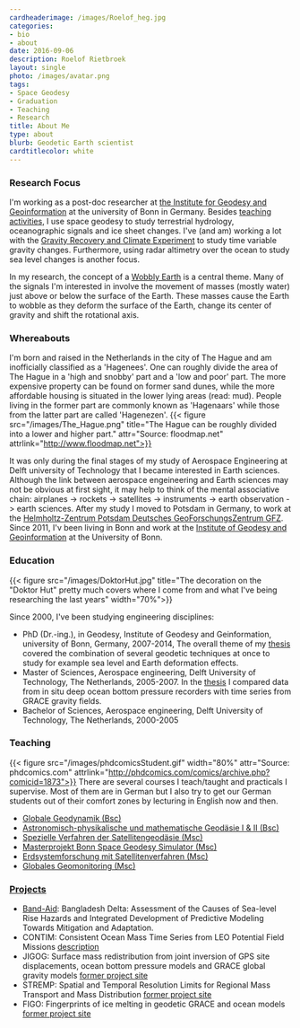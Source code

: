 ```yaml
---
cardheaderimage: /images/Roelof_heg.jpg
categories:
- bio
- about
date: 2016-09-06
description: Roelof Rietbroek
layout: single
photo: /images/avatar.png
tags:
- Space Geodesy
- Graduation
- Teaching
- Research
title: About Me
type: about
blurb: Geodetic Earth scientist
cardtitlecolor: white
---
```



### Research Focus
I'm working as a post-doc researcher at [the Institute for Geodesy and Geoinformation](http://www.igg.uni-bonn.de) at the university of Bonn in Germany. Besides [teaching activities](#teaching), I use space geodesy to study terrestrial hydrology, oceanographic signals and ice sheet changes. I've (and am) working a lot with the [Gravity Recovery and Climate Experiment](http://grace.jpl.nasa.gov/mission/grace/) to study time variable gravity changes. Furthermore, using radar altimetry over the ocean to study sea level changes is another focus.

In my research, the concept of a [Wobbly Earth](/post/welcome) is a central theme. Many of the signals I'm interested in involve the movement of masses (mostly water) just above or below the surface of the Earth. These masses cause the Earth to wobble as they deform the surface of the Earth, change its center of gravity and shift the rotational axis. 

### Whereabouts
I'm born and raised in the Netherlands in the city of The Hague and am inofficially classified as a  'Hagenees'. One can roughly divide the area of The Hague in a 'high and snobby' part and a 'low and poor' part. The more expensive property can be found on former sand dunes, while the more affordable housing is situated in the lower lying areas (read: mud). People living in the former part are commonly known as 'Hagenaars' while those from the latter part are called 'Hagenezen'. 
{{< figure src="/images/The_Hague.png" title="The Hague can be roughly divided into a lower and higher part." attr="Source: floodmap.net" attrlink="http://www.floodmap.net">}}



It was only during the final stages of my study of Aerospace Engineering at Delft university of Technology that I became interested in Earth sciences. Although the link between aerospace engeineering and Earth sciences may not be obvious at first sight, it may help to think of the mental associative chain: airplanes -> rockets -> satellites -> instruments -> earth observation -> earth sciences. After my study I moved to Potsdam in Germany, to work at the [Helmholtz-Zentrum Potsdam Deutsches GeoForschungsZentrum GFZ](http://www.gfz-potsdam.de). Since 2011, I'v been living in Bonn and work at the [Institute of Geodesy and Geoinformation](http://www.igg.uni-bonn.de) at the University of Bonn.


### Education

{{< figure src="/images/DoktorHut.jpg" title="The decoration on the \"Doktor Hut\" pretty much covers where I come from and what I've being researching the last years" width="70%">}}

Since 2000, I've been studying engineering disciplines: 

* PhD (Dr.-ing.), in Geodesy, Institute of Geodesy and Geinformation, university of Bonn, Germany, 2007-2014, The overall theme of my [thesis](/data/rietbroekPhdThesis2014.pdf) covered the combination of several geodetic techniques at once to study for example sea level and Earth deformation effects.
* Master of Sciences, Aerospace engineering, Delft University of Technology, The Netherlands, 2005-2007. In the [thesis](/data/ae_rietbroek_2007.pdf) I compared data from in situ deep ocean bottom pressure recorders with time series from GRACE gravity fields.
* Bachelor of Sciences, Aerospace engineering, Delft University of Technology, The Netherlands, 2000-2005

### <a name="teaching"></a> Teaching
{{< figure src="/images/phdcomicsStudent.gif" width="80%" attr="Source: phdcomics.com" attrlink="http://phdcomics.com/comics/archive.php?comicid=1873">}}
There are several courses I teach/taught and practicals I supervise. Most of them are in German but I also try to get our German students out of their comfort zones by lecturing in English now and then.

* [Globale Geodynamik (Bsc)](https://www.gug.uni-bonn.de/studierende/modulbeschreibungen/20161/291_modulbeschreibung_b24_ggd_20161_160324.pdf)
* [Astronomisch-physikalische und mathematische Geodäsie I & II (Bsc)](https://www.gug.uni-bonn.de/studierende/modulbeschreibungen/20152/291-modulbeschreibung-b37-20152-151006.pdf)
* [Spezielle Verfahren der Satellitengeodäsie (Msc)](http://www.igg.uni-bonn.de/apmg/index.php?id=diskretemathe00)
* [Masterprojekt Bonn Space Geodesy Simulator (Msc)](https://www.gug.uni-bonn.de/studierende/modulbeschreibungen/20161/340-modulbeschreibung-m28-sgsb-2016-160330.pdf)
* [Erdsystemforschung mit Satellitenverfahren (Msc)](http://www.igg.uni-bonn.de/apmg/index.php?id=537)
* [Globales Geomonitoring (Msc)](https://www.gug.uni-bonn.de/studierende/modulbeschreibungen/20152/340-modulbeschreibung-m21-20152-150916.pdf)

### [Projects](/project)
* [Band-Aid](/project/bandaid): Bangladesh Delta: Assessment of the Causes of Sea-level Rise Hazards and Integrated Development of Predictive Modeling Towards Mitigation and Adaptation.
* CONTIM: Consistent Ocean Mass Time Series from LEO Potential Field Missions  [description](http://gepris.dfg.de/gepris/projekt/273514821)
* JIGOG: Surface mass redistribution from joint inversion of GPS site displacements, ocean bottom pressure models and GRACE global gravity models [former project site](http://massentransporte.de/index.php?id=210)
* STREMP: Spatial and Temporal Resolution Limits for Regional Mass Transport and Mass Distribution [former project site](http://massentransporte.de/index.php?id=199)
* FIGO: Fingerprints of ice melting in geodetic GRACE and ocean models [former project site](http://massentransporte.de/index.php?id=214)

